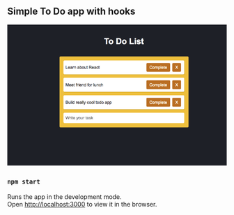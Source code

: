 ## Simple To Do app with hooks

<img alt="to do app" src="./src/to-do-view.png" />

### `npm start`

Runs the app in the development mode.<br> Open
[http://localhost:3000](http://localhost:3000) to view it in the browser.
